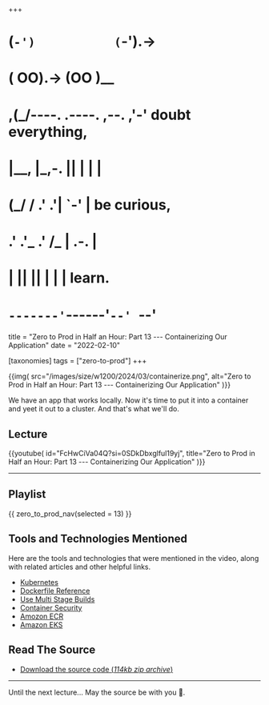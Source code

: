 +++
#   (`-')           (`-').->
#   ( OO).->        (OO )__
# ,(_/----. .----. ,--. ,'-' doubt everything,
# |__,    |\_,-.  ||  | |  |
#  (_/   /    .' .'|  `-'  | be curious,
#  .'  .'_  .'  /_ |  .-.  |
# |       ||      ||  | |  | learn.
# `-------'`------'`--' `--'

title = "Zero to Prod in Half an Hour: Part 13 --- Containerizing Our Application"
date = "2022-02-10"

[taxonomies]
tags = ["zero-to-prod"]
+++

{{img(
  src="/images/size/w1200/2024/03/containerize.png",
  alt="Zero to Prod in Half an Hour: Part 13 --- Containerizing Our Application"
)}}

We have an app that works locally. Now it's time to put it into a container and
yeet it out to a cluster. And that's what we'll do.

## Lecture

{{youtube(
  id="FcHwCiVa04Q?si=0SDkDbxglful19yj",
  title="Zero to Prod in Half an Hour: Part 13 --- Containerizing Our Application"
)}}

--------

## Playlist

{{ zero_to_prod_nav(selected = 13) }}

## Tools and Technologies Mentioned

Here are the tools and technologies that were mentioned in the video, along with
related articles and other helpful links.

* [Kubernetes](https://kubernetes.io/)
* [Dockerfile Reference](https://docs.docker.com/engine/reference/builder/)
* [Use Multi Stage Builds](https://docs.docker.com/develop/develop-images/multistage-build/)
* [Container Security](https://www.goodreads.com/book/show/48816583-container-security)
* [Amozon ECR](https://aws.amazon.com/ecr/)
* [Amazon EKS](https://aws.amazon.com/eks/)

## Read The Source

* [Download the source code (*114kb zip
  archive*)](https://assets.zerotohero.dev/zero-to-prod-in-30/zero-to-prod-in-30.zip)

------------

Until the next lecture... May the source be with you 🦄.
